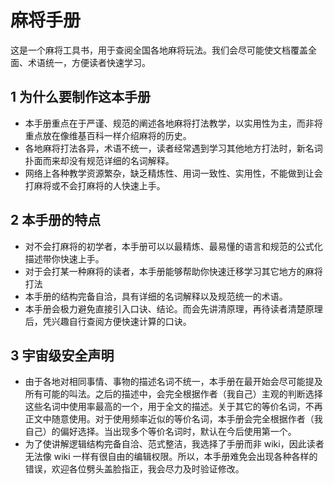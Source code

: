 # 麻将手册
这是一个麻将工具书，用于查阅全国各地麻将玩法。我们会尽可能使文档覆盖全面、术语统一，方便读者快速学习。

## 1 为什么要制作这本手册
* 本手册重点在于严谨、规范的阐述各地麻将打法教学，以实用性为主，而非将重点放在像维基百科一样介绍麻将的历史。
* 各地麻将打法各异，术语不统一，读者经常遇到学习其他地方打法时，新名词扑面而来却没有规范详细的名词解释。
* 网络上各种教学资源繁杂，缺乏精炼性、用词一致性、实用性，不能做到让会打麻将或不会打麻将的人快速上手。

## 2 本手册的特点
* 对不会打麻将的初学者，本手册可以以最精炼、最易懂的语言和规范的公式化描述带你快速上手。
* 对于会打某一种麻将的读者，本手册能够帮助你快速迁移学习其它地方的麻将打法
* 本手册的结构完备自洽，具有详细的名词解释以及规范统一的术语。
* 本手册会极力避免直接引入口诀、结论。而会先讲清原理，再待读者清楚原理后，凭兴趣自行查阅方便快速计算的口诀。

## 3 宇宙级安全声明
* 由于各地对相同事情、事物的描述名词不统一，本手册在最开始会尽可能提及所有可能的叫法。之后的描述中，会完全根据作者（我自己）主观的判断选择这些名词中使用率最高的一个，用于全文的描述。关于其它的等价名词，不再正文中随意使用。对于使用频率近似的等价名词，本手册会完全根据作者（我自己）的偏好选择。当出现多个等价名词时，默认在今后使用第一个。
* 为了使讲解逻辑结构完备自洽、范式整洁，我选择了手册而非 wiki，因此读者无法像 wiki 一样有很自由的编辑权限。所以，本手册难免会出现各种各样的错误，欢迎各位劈头盖脸指正，我会尽力及时验证修改。